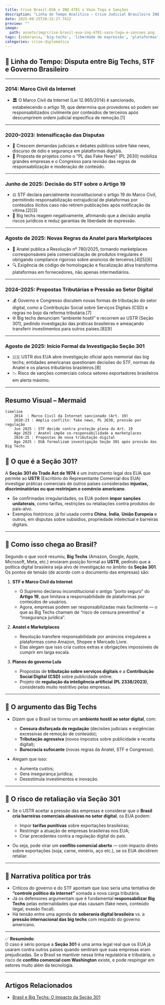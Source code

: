 ```yaml
---
title: Crise Brasil-EUA x INQ 4781 x Vaza Toga e Sanções
description: "Linha do Tempo Analítica – Crise Judicial Brasileira INQ 4781 e Internacionalização das Tensões"
date: 2025-08-25T20:32:27.741Z
preview: ""
image:
  path: assets/img/crise-brasil-eua-inq-4781-vaza-toga-e-sancoes.png
tags: [soberania, 'big-techs', 'liberdade de expressão', 'plataformas', 'secao301']
categories: crise-diplomatica
---
```



## 📆 Linha do Tempo: Disputa entre Big Techs, STF e Governo Brasileiro

***

### **2014: Marco Civil da Internet**
- 🏛️ O Marco Civil da Internet (Lei 12.965/2014) é sancionado, estabelecendo o artigo 19, que determina que provedores só podem ser responsabilizados civilmente por conteúdos de terceiros após descumprirem ordem judicial específica de remoção.[1]

***

### **2020–2023: Intensificação das Disputas**
- 💬 Crescem demandas judiciais e debates públicos sobre fake news, discurso de ódio e segurança em plataformas digitais.  
- 📜 Proposta de projetos como o "PL das Fake News" (PL 2630) mobiliza grandes empresas e o Congresso para revisão das regras de responsabilização e moderação de conteúdo.

***

### **Junho de 2025: Decisão do STF sobre o Artigo 19**
- ⚖️ STF declara parcialmente inconstitucional o artigo 19 do Marco Civil, permitindo responsabilização extrajudicial de plataformas por conteúdos ilícitos caso não retirem publicações após notificação da vítima.[2][3]
- 📣 Big techs reagem negativamente, afirmando que a decisão amplia riscos jurídicos e reduz garantias de liberdade de expressão.

***

### **Agosto de 2025: Novas Regras da Anatel para Marketplaces**
- 🛒 Anatel publica a Resolução nº 780/2025, tornando marketplaces corresponsáveis pela comercialização de produtos irregulares e obrigando compliance rigoroso sobre anúncios de terceiros.[4][5][6]
- 🔍 Exigência de código de homologação e fiscalização ativa transforma plataformas em fornecedores, não apenas intermediários.

***

### **2024–2025: Propostas Tributárias e Pressão ao Setor Digital**
- 💰 Governo e Congresso discutem novas formas de tributação do setor digital, como a Contribuição Social sobre Serviços Digitais (CSD) e regras no bojo da reforma tributária.[7]
- 🌐 Big techs denunciam “ambiente hostil” e recorrem ao USTR (Seção 301), pedindo investigação das práticas brasileiras e ameaçando transferir investimentos para outros países.[8][9]

***

### **Agosto de 2025: Início Formal da Investigação Seção 301**
- 🇺🇸 USTR dos EUA abre investigação oficial após memorial das big techs; entidades americanas questionam decisões do STF, normas da Anatel e os planos tributários brasileiros.[8]
- 📉 Risco de sanções comerciais coloca setores exportadores brasileiros em alerta máximo.

***

## **Resumo Visual – Mermaid**

```mermaid
timeline
    2014  : Marco Civil da Internet sancionado (Art. 19)
    2020-23 : Amplia conflito: fake news, PL 2630, pressão por regulação
    Jun 2025 : STF decide contra proteção plena do Art. 19
    Ago 2025 : Anatel impõe co-responsabilidade a marketplaces
    2024-25 : Propostas de nova tributação digital
    Ago 2025 : EUA formalizam investigação Seção 301 após pressão das Big Techs
```

## 📌 O que é a **Seção 301**?
A **Seção 301 do Trade Act de 1974** é um instrumento legal dos EUA que permite ao **USTR** (Escritório do Representante Comercial dos EUA) investigar práticas comerciais de outros países consideradas **injustas, discriminatórias ou que restrinjam o comércio americano**.  
- Se confirmadas irregularidades, os EUA podem **impor sanções unilaterais**, como tarifas, restrições ou retaliações contra produtos do país-alvo.  
- Exemplos históricos: já foi usada contra **China**, **Índia**, **União Europeia** e outros, em disputas sobre subsídios, propriedade intelectual e barreiras digitais.

***

## 📌 Como isso chega ao Brasil?
Segundo o que você resumiu, **Big Techs** (Amazon, Google, Apple, Microsoft, Meta, etc.) enviaram posição formal ao **USTR**, pedindo que a política digital brasileira seja alvo de investigação no âmbito da **Seção 301**.  
Os pontos de tensão (de acordo com o documento das empresas) são:

1. **STF e Marco Civil da Internet**  
   - O Supremo declarou inconstitucional o antigo “porto seguro” do **Artigo 19**, que limitava a responsabilidade de plataformas por conteúdos de usuários.  
   - Agora, empresas podem ser responsabilizadas mais facilmente — o que as Big Techs chamam de “risco de censura preventiva” e “insegurança jurídica”.

2. **Anatel e Marketplaces**  
   - Resolução transfere responsabilidade por anúncios irregulares a plataformas como Amazon, Shopee e Mercado Livre.  
   - Elas alegam que isso cria custos extras e obrigações impossíveis de cumprir em larga escala.

3. **Planos do governo Lula**  
   - Propostas de **tributação sobre serviços digitais** e a **Contribuição Social Digital (CSD)** sobre publicidade online.  
   - Projeto de **regulação da inteligência artificial (PL 2338/2023)**, considerado muito restritivo pelas empresas.

***

## 📌 O argumento das Big Techs
- Dizem que o Brasil se tornou um **ambiente hostil ao setor digital**, com:
  - **Censura disfarçada de regulação** (decisões judiciais e exigências excessivas de remoção de conteúdo);  
  - **Tributação agressiva** (novos impostos sobre publicidade e receita digital);  
  - **Burocracia sufocante** (novas regras da Anatel, STF e Congresso).  

- Alegam que isso:  
  - Aumenta custos;  
  - Gera insegurança jurídica;  
  - Desestimula investimentos e inovação.  

***

## 📌 O risco de retaliação via Seção 301
- Se o USTR aceitar a pressão das empresas e considerar que o **Brasil cria barreiras comerciais abusivas no setor digital**, os EUA podem:
  - Impor **tarifas punitivas** sobre exportações brasileiras;  
  - Restringir a atuação de empresas brasileiras nos EUA;  
  - Criar precedentes contra a regulação digital do país.

- Ou seja, pode virar um **conflito comercial aberto** — com impacto direto sobre exportações (soja, carne, minério, aço etc.), se os EUA decidirem retaliar.

***

## 📌 Narrativa política por trás
- Críticos do governo e do STF apontam que isso seria uma tentativa de **“controle político da internet”** somada a nova carga tributária.  
- Já os defensores argumentam que é fundamental **responsabilizar Big Techs** pelas externalidades que elas causam (fake news, conteúdo ilegal, evasão fiscal).  
- Há tensão entre uma agenda de **soberania digital brasileira** vs. a **pressão internacional das big techs** com respaldo do governo americano.

***

✅ **Resumindo**:  
O caso é sério porque a **Seção 301** é uma arma legal real que os EUA já usaram contra outros países quando sentiram que suas empresas eram prejudicadas. Se o Brasil se mantiver nessa linha regulatória e tributária, o risco de **conflito comercial com Washington** existe, e pode respingar em setores muito além da tecnologia.  

*** 

## Artigos Relacionados

- [Brasil e Big Techs: O Impacto da Seção 301](/posts/brasil-e-big-techs-o-impacto-da-secao-301/)


